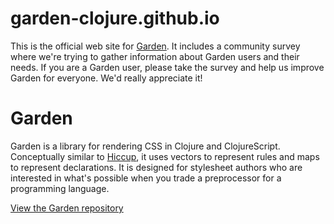 # garden-clojure.github.io

This is the official web site for [Garden](https://github.com/noprompt/garden). It includes a community survey where
we're trying to gather information about Garden users and their needs. If you
are a Garden user, please take the survey and help us improve Garden for
everyone. We'd really appreciate it!

# Garden

Garden is a library for rendering CSS in Clojure and ClojureScript.
Conceptually similar to [Hiccup](https://github.com/weavejester/hiccup), it uses
vectors to represent rules and maps to represent declarations. It is designed
for stylesheet authors who are interested in what's possible when you trade a
preprocessor for a programming language.

[View the Garden repository](https://github.com/noprompt/garden)
